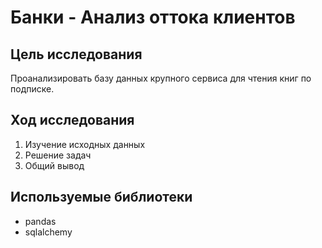 # Банки - Анализ оттока клиентов

## Цель исследования
Проанализировать базу данных крупного сервиса для чтения книг по подписке.

## Ход исследования
1) Изучение исходных данных
2) Решение задач
3) Общий вывод

## Используемые библиотеки
- pandas
- sqlalchemy
